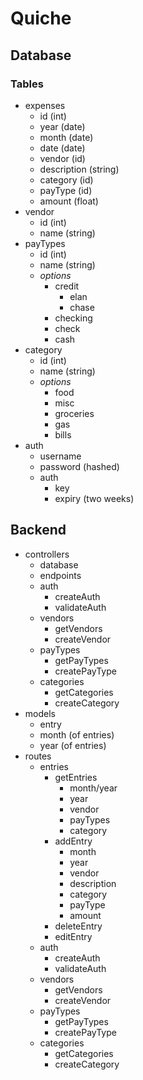 # Quiche

## Database
### Tables
- expenses
	- id (int)
	- year (date)
	- month (date)
	- date (date)
	- vendor (id)
	- description (string)
	- category (id)
	- payType (id)
	- amount (float)
- vendor
	- id (int)
	- name (string)
- payTypes
	- id (int)
	- name (string)
	- *options*
		- credit
			- elan
			- chase
		- checking
		- check
		- cash
- category
	- id (int)
	- name (string)
	- *options*
		- food
		- misc
		- groceries
		- gas
		- bills
- auth
	- username
	- password (hashed)
	- auth
		- key
		- expiry (two weeks)

## Backend
- controllers
	- database
	- endpoints
	- auth
		- createAuth
		- validateAuth
	- vendors
		- getVendors
		- createVendor
	- payTypes
		- getPayTypes
		- createPayType
	- categories
		- getCategories
		- createCategory
- models
	- entry
	- month (of entries)
	- year (of entries)
- routes
	- entries
		- getEntries
			- month/year
			- year
			- vendor
			- payTypes
			- category
		- addEntry
			- month
			- year
			- vendor
			- description
			- category
			- payType
			- amount
		- deleteEntry
		- editEntry
	- auth
		- createAuth
		- validateAuth
	- vendors
		- getVendors
		- createVendor
	- payTypes
		- getPayTypes
		- createPayType
	- categories
		- getCategories
		- createCategory